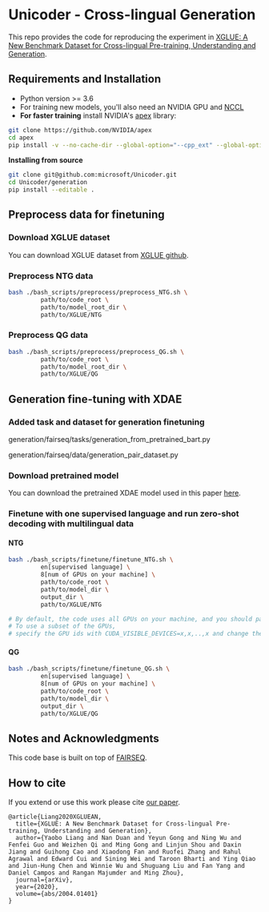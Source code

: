 # Unicoder - Cross-lingual Generation

This repo provides the code for reproducing the experiment in [XGLUE: A New Benchmark Dataset for Cross-lingual Pre-training, Understanding and Generation](https://arxiv.org/abs/2004.01401).



## Requirements and Installation

* Python version >= 3.6
* For training new models, you'll also need an NVIDIA GPU and [NCCL](https://github.com/NVIDIA/nccl)
* **For faster training** install NVIDIA's [apex](https://github.com/NVIDIA/apex) library:
```bash
git clone https://github.com/NVIDIA/apex
cd apex
pip install -v --no-cache-dir --global-option="--cpp_ext" --global-option="--cuda_ext" --global-option="--deprecated_fused_adam" --global-option="--xentropy" --global-option="--fast_multihead_attn" ./
```

**Installing from source**

```bash
git clone git@github.com:microsoft/Unicoder.git 
cd Unicoder/generation
pip install --editable .
```


## Preprocess data for finetuning 

### Download XGLUE dataset

You can download XGLUE dataset from [XGLUE github](https://github.com/microsoft/XGLUE).

### Preprocess NTG data

```bash
bash ./bash_scripts/preprocess/preprocess_NTG.sh \
         path/to/code_root \
         path/to/model_root_dir \
         path/to/XGLUE/NTG
```

### Preprocess QG data

```bash
bash ./bash_scripts/preprocess/preprocess_QG.sh \
         path/to/code_root \
         path/to/model_root_dir \
         path/to/XGLUE/QG
```


## Generation fine-tuning with XDAE

  ### Added task and dataset for generation finetuning
  
  generation/fairseq/tasks/generation_from_pretrained_bart.py
  
  generation/fairseq/data/generation_pair_dataset.py

  ### Download pretrained model

  You can download the pretrained XDAE model used in this paper [here](https://1drv.ms/u/s!Amt8n9AJEyxckWbpMyGKPKWDjTG-?e=elsf31).

  ### Finetune with one supervised language and run zero-shot decoding with multilingual data

  #### NTG

```bash
bash ./bash_scripts/finetune/finetune_NTG.sh \
         en[supervised language] \
         8[num of GPUs on your machine] \
         path/to/code_root \
         path/to/model_dir \
         output_dir \
         path/to/XGLUE/NTG

# By default, the code uses all GPUs on your machine, and you should pass the number of GPUs anyway. 
# To use a subset of the GPUs, 
# specify the GPU ids with CUDA_VISIBLE_DEVICES=x,x,..,x and change the number of GPUs accordingly. 
```
  #### QG

```bash
bash ./bash_scripts/finetune/finetune_QG.sh \
         en[supervised language] \
         8[num of GPUs on your machine] \
         path/to/code_root \
         path/to/model_dir \
         output_dir \
         path/to/XGLUE/QG
```


## Notes and Acknowledgments

This code base is built on top of [FAIRSEQ](https://github.com/pytorch/fairseq).

## How to cite

If you extend or use this work please cite [our paper](https://arxiv.org/abs/2004.01401).
```
@article{Liang2020XGLUEAN,
  title={XGLUE: A New Benchmark Dataset for Cross-lingual Pre-training, Understanding and Generation},
  author={Yaobo Liang and Nan Duan and Yeyun Gong and Ning Wu and Fenfei Guo and Weizhen Qi and Ming Gong and Linjun Shou and Daxin Jiang and Guihong Cao and Xiaodong Fan and Ruofei Zhang and Rahul Agrawal and Edward Cui and Sining Wei and Taroon Bharti and Ying Qiao and Jiun-Hung Chen and Winnie Wu and Shuguang Liu and Fan Yang and Daniel Campos and Rangan Majumder and Ming Zhou},
  journal={arXiv},
  year={2020},
  volume={abs/2004.01401}
}
```
